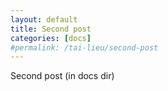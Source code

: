```yaml
---
layout: default
title: Second post
categories: [docs]
#permalink: /tai-lieu/second-post
---
```

<p>Second post (in docs dir)</p>

<div class="img"></div>